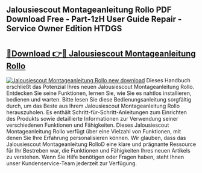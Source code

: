 ## Jalousiescout Montageanleitung Rollo PDF Download Free - Part-1zH User Guide Repair - Service Owner Edition HTDGS

# <h2><a href="http://df7llc4.blite.top/?on=Jalousiescout+Montageanleitung+Rollo">🔗Download 👉🔴 Jalousiescout Montageanleitung Rollo</a></h2>

[![Jalousiescout Montageanleitung Rollo new download](https://i.imgur.com/lujVjoI.png)](http://df7llc4.blite.top/?on=Jalousiescout+Montageanleitung+Rollo)
Dieses Handbuch erschließt das Potenzial Ihres neuen Jalousiescout Montageanleitung Rollo. Entdecken Sie seine Funktionen, lernen Sie, wie Sie es nahtlos installieren, bedienen und warten. Bitte lesen Sie diese Bedienungsanleitung sorgfältig durch, um das Beste aus Ihrem Jalousiescout Montageanleitung Rollo herauszuholen. Es enthält Schritt-für-Schritt-Anleitungen zum Einrichten des Produkts sowie detaillierte Informationen zur Verwendung seiner verschiedenen Funktionen und Fähigkeiten. Dieses Jalousiescout Montageanleitung Rollo verfügt über eine Vielzahl von Funktionen, mit denen Sie Ihre Erfahrung personalisieren können. Wir glauben, dass das Jalousiescout Montageanleitung RolloD eine klare und prägnante Ressource für Ihr Bestreben war, die Funktionen und Fähigkeiten Ihres neuen Artikels zu verstehen. Wenn Sie Hilfe benötigen oder Fragen haben, steht Ihnen unser Kundenservice-Team jederzeit zur Verfügung.
